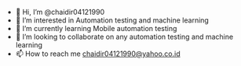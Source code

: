 - 👋 Hi, I’m @chaidir04121990
- 👀 I’m interested in Automation testing and machine learning
- 🌱 I’m currently learning Mobile automation testing
- 💞️ I’m looking to collaborate on any automation testing and machine learning
- 📫 How to reach me chaidir04121990@yahoo.co.id

<!---
chaidir04121990/chaidir04121990 is a ✨ special ✨ repository because its `README.md` (this file) appears on your GitHub profile.
You can click the Preview link to take a look at your changes.
--->
